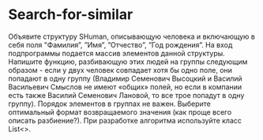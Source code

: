 # Search-for-similar
Объявите структуру SHuman, описывающую человека и включающую в себя поля "Фамилия”, ”Имя”, ”Отчество”, ”Год рождения”. На вход подпрограммы подается массив элементов данной структуры.
Напишите функцию, разбивающую этих людей на группы следующим образом - если у двух человек совпадает хотя бы одно поле, они попадают в одну группу (Владимир Семенович Высоцкий и Василий Васильевич Смыслов не имеют «общих» полей, но если в компании есть также Василий Семенович Лановой, то все трое попадут в одну группу). Порядок элементов в группах не важен.
Выберите оптимальный формат возвращаемого значения (как проще всего описать разбиение?).
При разработке алгоритма используйте класс List<>.

